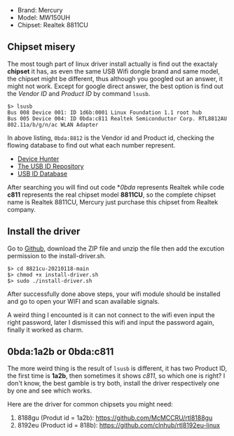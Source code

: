 * Brand: Mercury
* Model: MW150UH
* Chipset: Realtek 8811CU

## Chipset misery

The most tough part of linux driver install actually is find out the exactaly **chipset** it has, as even the same USB Wifi dongle brand and same model, the chipset might be different, thus although you googled out an answer, it might not work. Except for google direct answer, the best option is find out the _Vendor ID_ and _Product ID_ by command `lsusb`.

```
$> lsusb
Bus 008 Device 001: ID 1d6b:0001 Linux Foundation 1.1 root hub
Bus 005 Device 004: ID 0bda:c811 Realtek Semiconductor Corp. RTL8812AU 802.11a/b/g/n/ac WLAN Adapter
```

In above listing, `0bda:8812` is the Vendor id and Product id, checking the flowing database to find out what each number represent.

* [Device Hunter](https://devicehunt.com/view/type/usb/vendor/0BDA)
* [The USB ID Repository](http://www.linux-usb.org/usb-ids.html)
* [USB ID Database](https://the-sz.com/products/usbid/index.php)

After searching you will find out code **0bda* represents Realtek while code **c811** represents the real chipset model **8811CU**, so the complete chipset name is Realtek 8811CU, Mercury just purchase this chipset from Realtek company.

## Install the driver

Go to [Github](https://github.com/morrownr/8821cu-20210118), download the ZIP file and unzip the file then add the excution permission to the install-driver.sh.

```
$> cd 8821cu-20210118-main
$> chmod +x install-driver.sh
$> sudo ./install-driver.sh
```

After successfully done above steps, your wifi module should be installed and go to open your WIFI and scan available signals.

A weird thing I encounted is it can not connect to the wifi even input the right password, later I dismissed this wifi and input the password again, finally it worked as charm.

## 0bda:1a2b or 0bda:c811

The more weird thing is the result of `lsusb` is different, it has two Product ID, the first time is **1a2b**, then sometimes it shows *c811*, so which one is right? I don't know, the best gamble is try both, install the driver respectively one by one and see which works.

Here are the driver for common chipsets you might need:

1. 8188gu (Produt id = 1a2b): https://github.com/McMCCRU/rtl8188gu
2. 8192eu (Product id = 818b): https://github.com/clnhub/rtl8192eu-linux 

